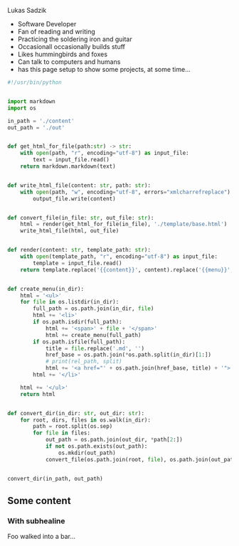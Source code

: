 Lukas Sadzik

- Software Developer
- Fan of reading and writing
- Practicing the soldering iron and guitar
- Occasionall occasionally builds stuff
- Likes hummingbirds and foxes
- Can talk to computers and humans
- has this page setup to show some projects, at some time...


```python
#!/usr/bin/python


import markdown
import os

in_path = './content'
out_path = './out'


def get_html_for_file(path:str) -> str:
    with open(path, "r", encoding="utf-8") as input_file:
        text = input_file.read()
    return markdown.markdown(text)


def write_html_file(content: str, path: str):
    with open(path, "w", encoding="utf-8", errors="xmlcharrefreplace") as output_file:
        output_file.write(content)


def convert_file(in_file: str, out_file: str):
    html = render(get_html_for_file(in_file), './template/base.html')
    write_html_file(html, out_file)


def render(content: str, template_path: str):
    with open(template_path, "r", encoding="utf-8") as input_file:
        template = input_file.read()
    return template.replace('{{content}}', content).replace('{{menu}}', create_menu(in_path))


def create_menu(in_dir):
    html = '<ul>'
    for file in os.listdir(in_dir):
        full_path = os.path.join(in_dir, file)
        html += '<li>'
        if os.path.isdir(full_path):
            html += '<span>' + file + '</span>'
            html += create_menu(full_path)
        if os.path.isfile(full_path):
            title = file.replace('.md', '')
            href_base = os.path.join(*os.path.split(in_dir)[1:])
            # print(rel_path, split)
            html += '<a href="' + os.path.join(href_base, title) + '">' + title + '</a>'
        html += '</li>'

    html += '</ul>'
    return html


def convert_dir(in_dir: str, out_dir: str):
    for root, dirs, files in os.walk(in_dir):
        path = root.split(os.sep)
        for file in files:
            out_path = os.path.join(out_dir, *path[2:])
            if not os.path.exists(out_path):
                os.mkdir(out_path)
            convert_file(os.path.join(root, file), os.path.join(out_path, file.replace('.md', '.html')))


convert_dir(in_path, out_path)

```


## Some content

### With subhealine

Foo walked into a bar...